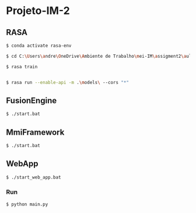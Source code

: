 # Projeto-IM-2

## RASA

```bash
$ conda activate rasa-env

$ cd C:\Users\andre\OneDrive\Ambiente de Trabalho\mei-IM\assigment2\aulas\DemoMMI\rasaDemo

$ rasa train


$ rasa run --enable-api -m .\models\ --cors "*"
```

## FusionEngine

```bash
$ ./start.bat
```

## MmiFramework

```bash
$ ./start.bat
```

## WebApp

```bash
$ ./start_web_app.bat
```

### Run

```bash
$ python main.py
```

